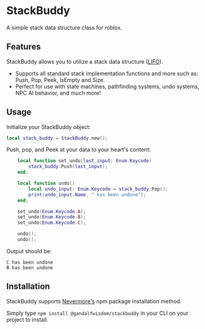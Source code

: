 # StackBuddy

A simple stack data structure class for roblox.


## Features
StackBuddy allows you to utilize a stack data structure ([LIFO](## 'Last in first out')).

* Supports all standard stack implementation functions and more such as: Push, Pop, Peek, IsEmpty and Size.
* Perfect for use with state machines, pathfinding systems, undo systems, NPC AI behavior, and much more!

## Usage
Initialize your StackBuddy object:
```lua
local stack_buddy = StackBuddy.new();
```
Push, pop, and Peek at your data to your heart's content:
```lua
    local function set_undo(last_input: Enum.Keycode)
        stack_buddy:Push(last_input);
    end;

    local function undo()
        local undo_input: Enum.Keycode = stack_buddy:Pop();
        print(undo_input.Name, " has been undone");
    end;

    set_undo(Enum.Keycode.A);
    set_undo(Enum.Keycode.B);
    set_undo(Enum.Keycode.C);

    undo();
    undo();
```
Output should be:
```
C has been undone
B has been undone
```

## Installation
StackBuddy supports [Nevermore's](https://github.com/Quenty/NevermoreEngine) npm package installation method. 

Simply type ```npm install @gandalfwisdom/stackbuddy``` in your CLI on your project to install.